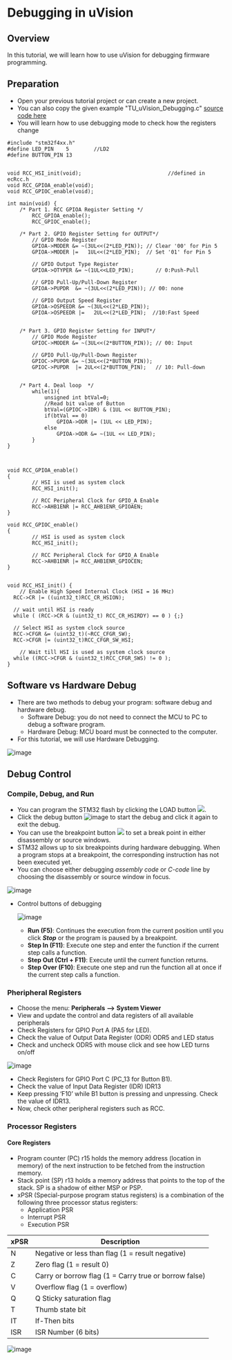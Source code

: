 # Debugging in uVision

## Overview

In this tutorial, we will learn how to use uVision for debugging firmware programming.

## Preparation

* Open your previous tutorial project or can create a new project.
* You can also copy the given example "TU\_uVision\_Debugging.c" [source code here](https://github.com/ykkimhgu/EC-student/tree/main/tutorial/tutorial-student)
* You will learn how to use debugging mode to check how the registers change

```
#include "stm32f4xx.h"
#define LED_PIN    5		//LD2
#define BUTTON_PIN 13


void RCC_HSI_init(void);   							//defined in ecRcc.h
void RCC_GPIOA_enable(void);
void RCC_GPIOC_enable(void);

int main(void) {	
	/* Part 1. RCC GPIOA Register Setting */
		RCC_GPIOA_enable();
		RCC_GPIOC_enable();
		
	/* Part 2. GPIO Register Setting for OUTPUT*/			
		// GPIO Mode Register
		GPIOA->MODER &= ~(3UL<<(2*LED_PIN)); // Clear '00' for Pin 5
		GPIOA->MODER |=   1UL<<(2*LED_PIN);  // Set '01' for Pin 5
		
		// GPIO Output Type Register  
		GPIOA->OTYPER &= ~(1UL<<LED_PIN);   	// 0:Push-Pull   
		
		// GPIO Pull-Up/Pull-Down Register 
		GPIOA->PUPDR  &= ~(3UL<<(2*LED_PIN)); // 00: none
		
		// GPIO Output Speed Register 
		GPIOA->OSPEEDR &= ~(3UL<<(2*LED_PIN));
		GPIOA->OSPEEDR |=   2UL<<(2*LED_PIN);  //10:Fast Speed
	
	
	/* Part 3. GPIO Register Setting for INPUT*/			
		// GPIO Mode Register
		GPIOC->MODER &= ~(3UL<<(2*BUTTON_PIN)); // 00: Input	 		
   
		// GPIO Pull-Up/Pull-Down Register 
		GPIOC->PUPDR &= ~(3UL<<(2*BUTTON_PIN)); 
		GPIOC->PUPDR  |= 2UL<<(2*BUTTON_PIN); 	// 10: Pull-down		    
	 
	 
	/* Part 4. Deal loop  */	
		while(1){
			unsigned int btVal=0;
			//Read bit value of Button
			btVal=(GPIOC->IDR) & (1UL << BUTTON_PIN);	
			if(btVal == 0)
				GPIOA->ODR |= (1UL << LED_PIN);	 		
			else
				GPIOA->ODR &= ~(1UL << LED_PIN); 
		}
}



void RCC_GPIOA_enable()
{
		// HSI is used as system clock         
		RCC_HSI_init();	
	
		// RCC Peripheral Clock for GPIO_A Enable 
		RCC->AHB1ENR |= RCC_AHB1ENR_GPIOAEN;
}

void RCC_GPIOC_enable()
{
		// HSI is used as system clock         
		RCC_HSI_init();	
	
		// RCC Peripheral Clock for GPIO_A Enable 
		RCC->AHB1ENR |= RCC_AHB1ENR_GPIOCEN;
}


void RCC_HSI_init() {
	// Enable High Speed Internal Clock (HSI = 16 MHz)
  RCC->CR |= ((uint32_t)RCC_CR_HSION);

  // wait until HSI is ready
  while ( (RCC->CR & (uint32_t) RCC_CR_HSIRDY) == 0 ) {;}
	
  // Select HSI as system clock source 
  RCC->CFGR &= (uint32_t)(~RCC_CFGR_SW); 									
  RCC->CFGR |= (uint32_t)RCC_CFGR_SW_HSI; 				
			
	// Wait till HSI is used as system clock source
  while ((RCC->CFGR & (uint32_t)RCC_CFGR_SWS) != 0 ); 
}
```

## Software vs Hardware Debug

* There are two methods to debug your program: software debug and hardware debug.
  * Software Debug: you do not need to connect the MCU to PC to debug a software program.
  * Hardware Debug: MCU board must be connected to the computer.
* For this tutorial, we will use Hardware Debugging.

![image](https://user-images.githubusercontent.com/91526930/192132991-0ab53fe9-3f23-4af1-85fb-b153fc5eb425.png)

## Debug Control

### Compile, Debug, and Run

* You can program the STM32 flash by clicking the LOAD button ![](https://user-images.githubusercontent.com/91526930/192132617-1cf8ef6c-f6cb-4be8-b35c-d5748253eb19.png).
* Click the debug button ![image](https://user-images.githubusercontent.com/91526930/192132643-c8628ae6-4c0c-4e95-91b2-d881bbd85f3e.png) to start the debug and click it again to exit the debug.
* You can use the breakpoint button ![](https://user-images.githubusercontent.com/91526930/192132654-5319d623-ed32-461e-b39c-b45709ce2033.png) to set a break point in either disassembly or source windows.
* STM32 allows up to six breakpoints during hardware debugging. When a program stops at a breakpoint, the corresponding instruction has not been executed yet.
* You can choose either debugging _assembly code_ or _C-code_ line by choosing the disassembly or source window in focus.

![image](https://user-images.githubusercontent.com/91526930/192132687-f01c0e20-9e41-45ac-8f72-b9ddbd29dbc9.png)

*   Control buttons of debugging

    ![image](https://user-images.githubusercontent.com/91526930/192132759-5ce23e5a-e89f-4864-ab21-64095b4608e0.png)

    * **Run (F5)**: Continues the execution from the current position until you click _**Stop**_ or the program is paused by a breakpoint.
    * **Step In (F11)**: Execute one step and enter the function if the current step calls a function.
    * **Step Out (Ctrl + F11)**: Execute until the current function returns.
    * **Step Over (F10)**: Execute one step and run the function all at once if the current step calls a function.

### Pheripheral Registers

* Choose the menu: **Peripherals** **⟶** **System Viewer**
* View and update the control and data registers of all available peripherals
* Check Registers for GPIO Port A (PA5 for LED).
* Check the value of Output Data Register (ODR) ODR5 and LED status
* Check and uncheck ODR5 with mouse click and see how LED turns on/off

![image](https://user-images.githubusercontent.com/91526930/192132973-52e62109-baf9-41e5-9bbb-ab235524a219.png)

* Check Registers for GPIO Port C (PC\_13 for Button B1).
* Check the value of Input Data Register (IDR) IDR13
* Keep pressing ‘F10’ while B1 button is pressing and unpressing. Check the value of IDR13.
* Now, check other peripheral registers such as RCC.

### Processor Registers

#### Core Registers

* Program counter (PC) r15 holds the memory address (location in memory) of the next instruction to be fetched from the instruction memory.
* Stack point (SP) r13 holds a memory address that points to the top of the stack. SP is a shadow of either MSP or PSP.
* xPSR (Special-purpose program status registers) is a combination of the following three processor status registers:
  * Application PSR
  * Interrupt PSR
  * Execution PSR

| xPSR | Description                                           |
| ---- | ----------------------------------------------------- |
| N    | Negative or less than flag (1 = result negative)      |
| Z    | Zero flag (1 = result 0)                              |
| C    | Carry or borrow flag (1 = Carry true or borrow false) |
| V    | Overflow flag (1 = overflow)                          |
| Q    | Q Sticky saturation flag                              |
| T    | Thumb state bit                                       |
| IT   | If-Then bits                                          |
| ISR  | ISR Number (6 bits)                                   |

![image](https://user-images.githubusercontent.com/91526930/192133259-eb544af9-3901-490c-bb51-7137134d97d7.png)
